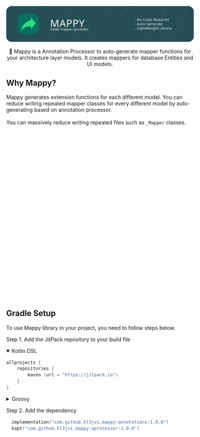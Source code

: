 <img src="https://raw.githubusercontent.com/kl3jvi/mappy/764dd6626852d563e21472f4cef30c640a188ff1/assets/mappy.svg">
<p align="center">
🧭 Mappy is a Annotation Processor to auto-generate mapper functions for your architecture layer models. It creates mappers for database Entities and UI models.
</p>

## Why Mappy?

Mappy generates extension functions for each different model. You can reduce writing repeated mapper classes for every different model by auto-generating based on annotation processor.<br><br>
You can massively reduce writing repeated files such as `_Mapper` classes.

<p align="center">
<img src="https://raw.githubusercontent.com/kl3jvi/mappy/ba49ac2e1b34d09b03afec6f1760320c55a823b7/assets/usage.svg" width="760"/>
</p>

## Gradle Setup

To use Mappy library in your project, you need to follow steps below.

Step 1. Add the JitPack repository to your build file 


<details open>
  <summary>Kotlin DSL</summary>

```kotlin
allprojects {
	repositories {
		maven (url = "https://jitpack.io")
    }
}
```
</details>

<details>
  <summary>Groovy</summary>

```kotlin
allprojects {
	repositories {
		maven {url = 'https://jitpack.io' }
    }
}
```
</details>

Step 2. Add the dependency
```kotlin
  implementation("com.github.kl3jvi.mappy:annotations:1.0.0")
  kapt("com.github.kl3jvi.mappy:aprocessor:1.0.0")
```
